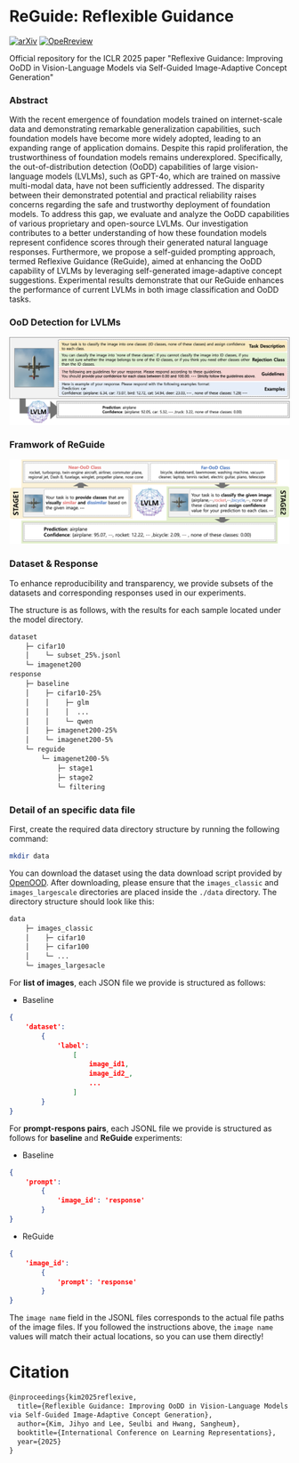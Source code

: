 

# ReGuide: Reflexible Guidance

[![arXiv](https://img.shields.io/badge/arXiv-2410.14975-FF9999.svg)](https://arxiv.org/abs/2410.14975) [![OpeRreview](https://img.shields.io/badge/OpenReview-ReGuide-6699FF.svg)](https://openreview.net/forum?id=R4h5PXzUuU&referrer=%5BAuthor%20Console%5D(%2Fgroup%3Fid%3DICLR.cc%2F2025%2FConference%2FAuthors%23your-submissions))

Official repository for the ICLR 2025 paper "Reflexive Guidance: Improving OoDD in Vision-Language Models via Self-Guided Image-Adaptive Concept Generation"


### Abstract
With the recent emergence of foundation models trained on internet-scale data and demonstrating remarkable generalization capabilities, such foundation models have become more widely adopted, leading to an expanding range of application domains. Despite this rapid proliferation, the trustworthiness of foundation models remains underexplored. Specifically, the out-of-distribution detection (OoDD) capabilities of large vision-language models (LVLMs), such as GPT-4o, which are trained on massive multi-modal data, have not been sufficiently addressed. The disparity between their demonstrated potential and practical reliability raises concerns regarding the safe and trustworthy deployment of foundation models. To address this gap, we evaluate and analyze the OoDD capabilities of various proprietary and open-source LVLMs. Our investigation contributes to a better understanding of how these foundation models represent confidence scores through their generated natural language responses. Furthermore, we propose a self-guided prompting approach, termed Reflexive Guidance (ReGuide), aimed at enhancing the OoDD capability of LVLMs by leveraging self-generated image-adaptive concept suggestions. Experimental results demonstrate that our ReGuide enhances the performance of current LVLMs in both image classification and OoDD tasks.

### OoD Detection for LVLMs
<img src="./assets/overview.png">

### Framwork of ReGuide
<img src="./assets/reguide-framework.png">

### Dataset & Response
To enhance reproducibility and transparency, we provide subsets of the datasets and corresponding responses used in our experiments. 

The structure is as follows, with the results for each sample located under the model directory.

```sh
dataset
    ├─ cifar10
    │    └─ subset_25%.jsonl         
    └─ imagenet200
response
    ├─ baseline
    │    ├─ cifar10-25%
    │    │    ├─ glm
    │    │    │  ...
    │    │    └─ qwen
    │    ├─ imagenet200-25%
    │    └─ imagenet200-5%
    └─ reguide
        └─ imagenet200-5%
            ├─ stage1
            ├─ stage2
            └─ filtering
```

### Detail of an specific data file
First, create the required data directory structure by running the following command:

```sh
mkdir data
```

You can download the dataset using the data download script provided by [OpenOOD](https://github.com/Jingkang50/OpenOOD). After downloading, please ensure that the `images_classic` and `images_largescale` directories are placed inside the `./data` directory. The directory structure should look like this:

```sh
data
    ├─ images_classic
    │    ├─ cifar10
    │    ├─ cifar100
    │    └─ ...
    └─ images_largesacle
```

For **list of images**, each JSON file we provide is structured as follows:
- Baseline
```json
{
	'dataset': 
		{
			'label': 
				[
					image_id1, 
					image_id2_, 
					...
				]
		}
}
```

For **prompt-respons pairs**, each JSONL file we provide is structured as follows for **baseline** and **ReGuide** experiments:

- Baseline
```json
{
	'prompt': 
		{
			'image_id': 'response'
		}
}
```

- ReGuide
```json
{
	'image_id': 
		{
			'prompt': 'response'
		}
}
```

The `image name` field in the JSONL files corresponds to the actual file paths of the image files. If you followed the instructions above, the `image name` values will match their actual locations, so you can use them directly!

# Citation
```
@inproceedings{kim2025reflexive,
  title={Reflexible Guidance: Improving OoDD in Vision-Language Models via Self-Guided Image-Adaptive Concept Generation},
  author={Kim, Jihyo and Lee, Seulbi and Hwang, Sangheum},
  booktitle={International Conference on Learning Representations},
  year={2025}
}
```




